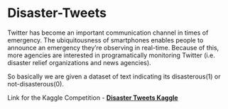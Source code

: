 # Disaster-Tweets

Twitter has become an important communication channel in times of emergency.
The ubiquitousness of smartphones enables people to announce an emergency they’re observing in real-time. Because of this, more agencies are interested in programatically monitoring Twitter (i.e. disaster relief organizations and news agencies).

So basically we are given a dataset of text indicating its disasterous(1) or not-disasterous(0).

Link for the Kaggle Competition - __[Disaster Tweets Kaggle](https://www.kaggle.com/c/nlp-getting-started/overview)__
